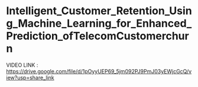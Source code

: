 # Intelligent_Customer_Retention_Using_Machine_Learning_for_Enhanced_Prediction_ofTelecomCustomerchurn

VIDEO LINK  :    https://drive.google.com/file/d/1pOyyUEP69_5jm092PJ9PmJ03yEWjcGcQ/view?usp=share_link
